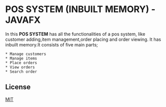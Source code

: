 # POS SYSTEM (INBUILT MEMORY) - JAVAFX

In this **POS SYSTEM** has all the functionalities of a pos system, like customer adding,item management,order placing and order viewing. It has inbuilt memory.It consists of five main parts;

    * Manage customers
    * Manage items
    * Place orders
    * View orders
    * Search order

## License
[MIT](https://choosealicense.com/licenses/mit/)